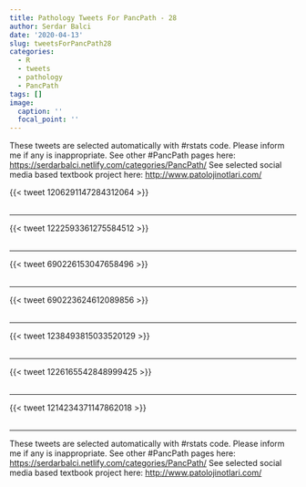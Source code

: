 ```yaml
---
title: Pathology Tweets For PancPath - 28
author: Serdar Balci
date: '2020-04-13'
slug: tweetsForPancPath28
categories:
  - R
  - tweets
  - pathology
  - PancPath
tags: []
image:
  caption: ''
  focal_point: ''
---
```



These tweets are selected automatically with #rstats code. Please inform me if any is inappropriate.
See other #PancPath pages here: https://serdarbalci.netlify.com/categories/PancPath/ 
See selected social media based textbook project here: http://www.patolojinotlari.com/

{{< tweet 1206291147284312064 >}}
<br>
<br>
<hr>
{{< tweet 1222593361275584512 >}}
<br>
<br>
<hr>
{{< tweet 690226153047658496 >}}
<br>
<br>
<hr>
{{< tweet 690223624612089856 >}}
<br>
<br>
<hr>
{{< tweet 1238493815033520129 >}}
<br>
<br>
<hr>
{{< tweet 1226165542848999425 >}}
<br>
<br>
<hr>
{{< tweet 1214234371147862018 >}}
<br>
<br>
<hr>


These tweets are selected automatically with #rstats code. Please inform me if any is inappropriate.
See other #PancPath pages here: https://serdarbalci.netlify.com/categories/PancPath/ 
See selected social media based textbook project here: http://www.patolojinotlari.com/
